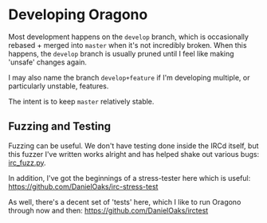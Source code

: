 # Developing Oragono

Most development happens on the `develop` branch, which is occasionally rebased + merged into `master` when it's not incredibly broken. When this happens, the `develop` branch is usually pruned until I feel like making 'unsafe' changes again.

I may also name the branch `develop+feature` if I'm developing multiple, or particularly unstable, features.

The intent is to keep `master` relatively stable.


## Fuzzing and Testing

Fuzzing can be useful. We don't have testing done inside the IRCd itself, but this fuzzer I've written works alright and has helped shake out various bugs: [irc_fuzz.py](https://gist.github.com/DanielOaks/63ae611039cdf591dfa4).

In addition, I've got the beginnings of a stress-tester here which is useful:
https://github.com/DanielOaks/irc-stress-test

As well, there's a decent set of 'tests' here, which I like to run Oragono through now and then:
https://github.com/DanielOaks/irctest
